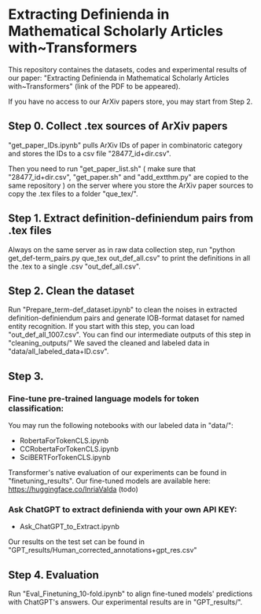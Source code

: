 # Extracting Definienda in Mathematical Scholarly Articles with~Transformers



This repository containes the datasets, codes and experimental results of our paper: "Extracting Definienda in Mathematical Scholarly Articles with~Transformers" (link of the PDF to be appeared).

If you have no access to our ArXiv papers store, you may start from Step 2.

## Step 0. Collect .tex sources of ArXiv papers

"get_paper_IDs.ipynb" pulls ArXiv IDs of paper in combinatoric category and stores the IDs to a csv file "28477_id+dir.csv".

Then you need to run "get_paper_list.sh" ( make sure that "28477_id+dir.csv", "get_paper.sh" and "add_extthm.py" are copied to the same repository ) on the server where you store the ArXiv paper sources to copy the .tex files to a folder "que_tex/".


## Step 1. Extract definition-definiendum pairs from .tex files

Always on the same server as in raw data collection step, run "python get_def-term_pairs.py que_tex out_def_all.csv" to print the definitions in all the .tex to a single .csv "out_def_all.csv". 

## Step 2. Clean the dataset

Run "Prepare_term-def_dataset.ipynb" to clean the noises in extracted definition-definiendum pairs and generate IOB-format dataset for named entity recognition. If you start with this step, you can load "out_def_all_1007.csv". You can find our intermediate outputs of this step in "cleaning_outputs/"
We saved the cleaned and labeled data in "data/all_labeled_data+ID.csv". 

## Step 3.

### Fine-tune pre-trained language models for token classification:

You may run the following notebooks with our labeled data in "data/":

- RobertaForTokenCLS.ipynb
- CCRobertaForTokenCLS.ipynb
- SciBERTForTokenCLS.ipynb

Transformer's native evaluation of our experiments can be found in "finetuning_results".
Our fine-tuned models are available here: https://huggingface.co/InriaValda (todo)


### Ask ChatGPT to extract definienda with your own API KEY:

- Ask_ChatGPT_to_Extract.ipynb 

Our results on the test set can be found in "GPT_results/Human_corrected_annotations+gpt_res.csv"

## Step 4. Evaluation

Run "Eval_Finetuning_10-fold.ipynb" to align fine-tuned models' predictions with ChatGPT's answers. 
Our experimental results are in "GPT_results/".


